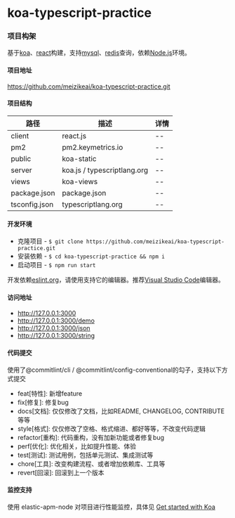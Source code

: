 # koa-typescript-practice

### 项目构架

基于[koa](https://koajs.com)、[react](https://reactjs.org)构建，支持[mysql](https://www.npmjs.com/package/mysql)、[redis](https://www.npmjs.com/package/redis)查询，依赖[Node.js](https://nodejs.org)环境。

#### 项目地址

https://github.com/meizikeai/koa-typescript-practice.git

#### 项目结构

| 路径          | 描述               | 详情 |
| ------------- | ------------------ | ---- |
| client        | react.js           | --   |
| pm2           | pm2.keymetrics.io  | --   |
| public        | koa-static         | --   |
| server        | koa.js / typescriptlang.org   | --   |
| views         | koa-views          | --   |
| package.json  | package.json       | --   |
| tsconfig.json | typescriptlang.org | --   |

#### 开发环境

  + 克隆项目 - `$ git clone https://github.com/meizikeai/koa-typescript-practice.git`
  + 安装依赖 - `$ cd koa-typescript-practice && npm i`
  + 启动项目 - `$ npm run start`

开发依赖[eslint.org](https://eslint.org)，请使用支持它的编辑器。推荐[Visual Studio Code](https://code.visualstudio.com)编辑器。

#### 访问地址

  + http://127.0.0.1:3000
  + http://127.0.0.1:3000/demo
  + http://127.0.0.1:3000/json
  + http://127.0.0.1:3000/string

#### 代码提交

使用了@commitlint/cli / @commitlint/config-conventional的勾子，支持以下方式提交

  + feat[特性]: 新增feature
  + fix[修复]: 修复bug     
  + docs[文档]: 仅仅修改了文档，比如README, CHANGELOG, CONTRIBUTE等等
  + style[格式]: 仅仅修改了空格、格式缩进、都好等等，不改变代码逻辑
  + refactor[重构]: 代码重构，没有加新功能或者修复bug
  + perf[优化]: 优化相关，比如提升性能、体验
  + test[测试]: 测试用例，包括单元测试、集成测试等
  + chore[工具]: 改变构建流程、或者增加依赖库、工具等
  + revert[回滚]: 回滚到上一个版本

#### 监控支持

使用 elastic-apm-node 对项目进行性能监控，具体见 [Get started with Koa](https://www.elastic.co/guide/en/apm/agent/nodejs/current/koa.html)
